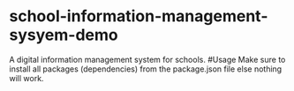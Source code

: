 # school-information-management-sysyem-demo
A digital information management system for schools.
#Usage
Make sure to install all packages (dependencies) from the package.json file else nothing will work.
